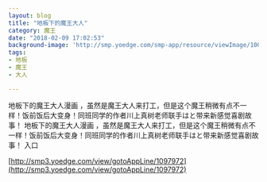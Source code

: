 ```yaml
---
layout: blog
title: "地板下的魔王大人"
category: 魔王
date: "2018-02-09 17:02:53"
background-image: 'http://smp.yoedge.com/smp-app/resource/viewImage/1000410appline.png'
tags:
- 地板
- 魔王
- 大人

---
```

地板下的魔王大人漫画 ，虽然是魔王大人来打工，但是这个魔王稍微有点不一样！饭前饭后大变身！同班同学的作者川上真树老师联手はと带来新感觉喜剧故事！
地板下的魔王大人漫画 ，虽然是魔王大人来打工，但是这个魔王稍微有点不一样！饭前饭后大变身！同班同学的作者川上真树老师联手はと带来新感觉喜剧故事！
入口

[http://smp3.yoedge.com/view/gotoAppLine/1097972](http://smp3.yoedge.com/view/gotoAppLine/1097972)

        
